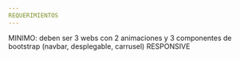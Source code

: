 ```yaml
---
REQUERIMIENTOS
---
```


MINIMO: deben ser 3 webs con 2 animaciones y 3 componentes de bootstrap (navbar, desplegable, carrusel) RESPONSIVE
